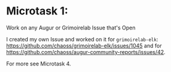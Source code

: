 # Microtask 1:
Work on any Augur or Grimoirelab Issue that's Open

I created my own Issue and worked on it for `grimoirelab-elk`: https://github.com/chaoss/grimoirelab-elk/issues/1045 and for https://github.com/chaoss/augur-community-reports/issues/42.

For more see Microtask 4. 



